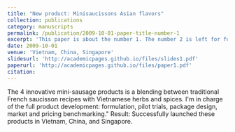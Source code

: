 ```yaml
---
title: "New product: Minisaucissons Asian flavors"
collection: publications
category: manuscripts
permalink: /publication/2009-10-01-paper-title-number-1
excerpt: 'This paper is about the number 1. The number 2 is left for future work.'
date: 2009-10-01
venue: 'Vietnam, China, Singapore'
slidesurl: 'http://academicpages.github.io/files/slides1.pdf'
paperurl: 'http://academicpages.github.io/files/paper1.pdf'
citation: 
---
```


The 4 innovative mini-sausage products is a blending between traditional French saucisson recipes with Vietnamese herbs and spices. I'm in charge of the full product development: formulation, pilot trials, package design, market and pricing benchmarking."
Result: Successfully launched these products in Vietnam, China, and Singapore.
